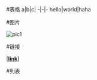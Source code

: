 #表格
a|b|c|
-|-|-
hello|world|haha

#图片

![pic1](https://csdnimg.cn/medal/qixiebiaobing4@240.png "alt info")

#链接

[[**link**]](https://blog.csdn.net/rimke/article/details/127976562)

#列表